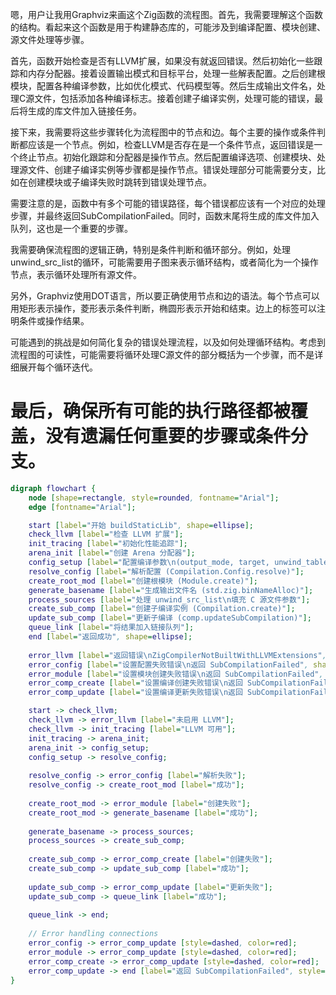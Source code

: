 嗯，用户让我用Graphviz来画这个Zig函数的流程图。首先，我需要理解这个函数的结构。看起来这个函数是用于构建静态库的，可能涉及到编译配置、模块创建、源文件处理等步骤。

首先，函数开始检查是否有LLVM扩展，如果没有就返回错误。然后初始化一些跟踪和内存分配器。接着设置输出模式和目标平台，处理一些解表配置。之后创建根模块，配置各种编译参数，比如优化模式、代码模型等。然后生成输出文件名，处理C源文件，包括添加各种编译标志。接着创建子编译实例，处理可能的错误，最后将生成的库文件加入链接任务。

接下来，我需要将这些步骤转化为流程图中的节点和边。每个主要的操作或条件判断都应该是一个节点。例如，检查LLVM是否存在是一个条件节点，返回错误是一个终止节点。初始化跟踪和分配器是操作节点。然后配置编译选项、创建模块、处理源文件、创建子编译实例等步骤都是操作节点。错误处理部分可能需要分支，比如在创建模块或子编译失败时跳转到错误处理节点。

需要注意的是，函数中有多个可能的错误路径，每个错误都应该有一个对应的处理步骤，并最终返回SubCompilationFailed。同时，函数末尾将生成的库文件加入队列，这也是一个重要的步骤。

我需要确保流程图的逻辑正确，特别是条件判断和循环部分。例如，处理unwind_src_list的循环，可能需要用子图来表示循环结构，或者简化为一个操作节点，表示循环处理所有源文件。

另外，Graphviz使用DOT语言，所以要正确使用节点和边的语法。每个节点可以用矩形表示操作，菱形表示条件判断，椭圆形表示开始和结束。边上的标签可以注明条件或操作结果。

可能遇到的挑战是如何简化复杂的错误处理流程，以及如何处理循环结构。考虑到流程图的可读性，可能需要将循环处理C源文件的部分概括为一个步骤，而不是详细展开每个循环迭代。

最后，确保所有可能的执行路径都被覆盖，没有遗漏任何重要的步骤或条件分支。
================================================
```dot
digraph flowchart {
    node [shape=rectangle, style=rounded, fontname="Arial"];
    edge [fontname="Arial"];

    start [label="开始 buildStaticLib", shape=ellipse];
    check_llvm [label="检查 LLVM 扩展"];
    init_tracing [label="初始化性能追踪"];
    arena_init [label="创建 Arena 分配器"];
    config_setup [label="配置编译参数\n(output_mode, target, unwind_tables)"];
    resolve_config [label="解析配置 (Compilation.Config.resolve)"];
    create_root_mod [label="创建根模块 (Module.create)"];
    generate_basename [label="生成输出文件名 (std.zig.binNameAlloc)"];
    process_sources [label="处理 unwind_src_list\n填充 C 源文件参数"];
    create_sub_comp [label="创建子编译实例 (Compilation.create)"];
    update_sub_comp [label="更新子编译 (comp.updateSubCompilation)"];
    queue_link [label="将结果加入链接队列"];
    end [label="返回成功", shape=ellipse];
    
    error_llvm [label="返回错误\nZigCompilerNotBuiltWithLLVMExtensions", shape=hexagon];
    error_config [label="设置配置失败错误\n返回 SubCompilationFailed", shape=hexagon];
    error_module [label="设置模块创建失败错误\n返回 SubCompilationFailed", shape=hexagon];
    error_comp_create [label="设置编译创建失败错误\n返回 SubCompilationFailed", shape=hexagon];
    error_comp_update [label="设置编译更新失败错误\n返回 SubCompilationFailed", shape=hexagon];

    start -> check_llvm;
    check_llvm -> error_llvm [label="未启用 LLVM"];
    check_llvm -> init_tracing [label="LLVM 可用"];
    init_tracing -> arena_init;
    arena_init -> config_setup;
    config_setup -> resolve_config;
    
    resolve_config -> error_config [label="解析失败"];
    resolve_config -> create_root_mod [label="成功"];
    
    create_root_mod -> error_module [label="创建失败"];
    create_root_mod -> generate_basename [label="成功"];
    
    generate_basename -> process_sources;
    process_sources -> create_sub_comp;
    
    create_sub_comp -> error_comp_create [label="创建失败"];
    create_sub_comp -> update_sub_comp [label="成功"];
    
    update_sub_comp -> error_comp_update [label="更新失败"];
    update_sub_comp -> queue_link [label="成功"];
    
    queue_link -> end;
    
    // Error handling connections
    error_config -> error_comp_update [style=dashed, color=red];
    error_module -> error_comp_update [style=dashed, color=red];
    error_comp_create -> error_comp_update [style=dashed, color=red];
    error_comp_update -> end [label="返回 SubCompilationFailed", style=dashed, color=red];
}
```